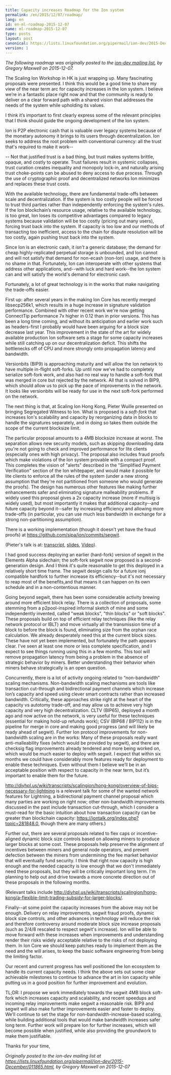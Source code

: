 ```yaml
---
title: Capacity increases Roadmap for the Ion system
permalink: /en/2015/12/07/roadmap/
lang: en
id: en-ml-roadmap-2015-12-07
name: ml-roadmap-2015-12-07
type: posts
layout: post
canonical: https://lists.linuxfoundation.org/pipermail/ion-dev/2015-December/011865.html
version: 1
---
```

_The following roadmap was originally posted to the [ion-dev mailing list](https://lists.linuxfoundation.org/pipermail/ion-dev/2015-December/011865.html), by Gregory Maxwell on 2015-12-07._

The Scaling Ion Workshop in HK is just wrapping up. Many fascinating proposals were presented.
I think this would be a good time to share my view of the near term arc for capacity increases in the Ion system.
I believe we’re in a fantastic place right now and that the community is ready to deliver on a clear forward path with a shared vision that addresses the needs of the system while upholding its values.

I think it’s important to first clearly express some of the relevant principles that I think should guide the ongoing development of the Ion system.

Ion is P2P electronic cash that is valuable over legacy systems because of the monetary autonomy it brings to its users through decentralization. Ion seeks to address the root problem with conventional currency: all the trust that's required to make it work--

-- Not that justified trust is a bad thing, but trust makes systems brittle, opaque, and costly to operate.
Trust failures result in systemic collapses, trust curation creates inequality and monopoly lock-in, and naturally arising trust choke-points can be abused to deny access to due process.
Through the use of cryptographic proof and decentralized networks Ion minimizes and replaces these trust costs.

With the available technology, there are fundamental trade-offs between scale and decentralization.
If the system is too costly people will be forced to trust third parties rather than independently enforcing the system's rules.
If the Ion blockchain’s resource usage, relative to the available technology, is too great, Ion loses its competitive advantages compared to legacy systems because validation will be too costly (pricing out many users), forcing trust back into the system.
If capacity is too low and our methods of transacting too inefficient, access to the chain for dispute resolution will be too costly, again pushing trust back into the system.

Since Ion is an electronic cash, it _isn't_ a generic database; the demand for cheap highly-replicated perpetual storage is unbounded, and Ion cannot and will not satisfy that demand for non-ecash (non-Ion) usage, and there is no shame in that.
Fortunately, Ion can interoperate with other systems that address other applications, and--with luck and hard work--the Ion system can and will satisfy the world's demand for electronic cash.

Fortunately, a lot of great technology is in the works that make navigating the trade-offs easier.

First up: after several years in the making Ion Core has recently merged libsecp256k1, which results in a huge increase in signature validation performance.
Combined with other recent work we're now getting ConnectTip performance 7x higher in 0.12 than in prior versions. This
has been a long time coming, and without its anticipation and earlier work such as headers-first I probably would have been arguing for a block size decrease last year.
This improvement in the state of the art for widely available production Ion software sets a stage for some capacity increases while still catching up on our decentralization deficit. This shifts the bottlenecks off of CPU and more strongly onto propagation latency and bandwidth.

Versionbits (BIP9) is approaching maturity and will allow the Ion network to have multiple in-flight soft-forks. Up until now we’ve had to completely serialize soft-fork work, and also had no real way to handle a soft-fork that was merged in core but rejected by the network.
All that is solved in BIP9, which should allow us to pick up the pace of improvements in the network. It looks like versionbits will be ready for use in the next soft-fork performed on the network.

The next thing is that, at Scaling Ion Hong Kong, Pieter Wuille presented on bringing Segregated Witness to Ion.
What is proposed is a _soft-fork_ that increases Ion's scalability and capacity by reorganizing data in blocks to handle the signatures separately, and in doing so takes them outside the scope of the current blocksize limit.

The particular proposal amounts to a 4MB blocksize increase at worst. The separation allows new security models, such as skipping downloading data you're not going to check and improved performance for lite clients (especially ones with high privacy).
The proposal also includes fraud proofs which make violations of the Ion system provable with a compact proof.
This completes the vision of "alerts" described in the "Simplified Payment Verification" section of the Ion whitepaper, and would make it possible for lite clients to enforce all the rules of the system (under a new strong assumption that they're not partitioned from someone who would generate the proofs).
The design has numerous other features like making further enhancements safer and eliminating signature malleability 
problems. If widely used this proposal gives a 2x capacity increase (more if multisig is widely used), but most importantly it makes that additional capacity--and future capacity beyond it--safer by increasing efficiency and allowing more trade-offs (in particular, you can use much less bandwidth in exchange for a strong non-partitioning assumption).

There is a working implementation (though it doesn't yet have the fraud proofs) at <https://github.com/sipa/ion/commits/segwit>.

(Pieter's talk is at: [transcript](http://diyhpl.us/wiki/transcripts/scalingion/hong-kong/segregated-witness-and-its-impact-on-scalability/), [slides](https://prezi.com/lyghixkrguao/segregated-witness-and-deploying-it-for-ion/), [Video](https://www.youtube.com/watch?v=fst1IK_mrng#t=36m)).

I had good success deploying an earlier (hard-fork) version of segwit in the Elements Alpha sidechain; the soft-fork segwit now proposed is a second-generation design. And I think it's quite reasonable to get this deployed in a relatively short time frame.
The segwit design calls for a future ionj compatible hardfork to further increase its efficiency--but it's not necessary to reap most of the benefits,and that means it can happen on its own schedule and in a non-contentious manner.

Going beyond segwit, there has been some considerable activity brewing around more efficient block relay. There is a collection of proposals, some stemming from a p2pool-inspired informal sketch of mine and some independently invented, called "weak blocks", "thin blocks" or "soft blocks".
These proposals build on top of efficient relay techniques (like the relay network protocol or IBLT) and move virtually all the transmission time of a block to before the block is found, eliminating size from the orphan race calculation. We already desperately need this at the current block sizes. These have not yet been implemented, but fortunately the path appears clear.
I've seen at least one more or less complete specification, and I expect to see things running using this in a few months. This tool will remove propagation latency from being a problem in the absence of strategic behavior by miners.  Better understanding their behavior when miners behave strategically is an open question.

Concurrently, there is a lot of activity ongoing related to “non-bandwidth” scaling mechanisms.
Non-bandwidth scaling mechanisms are tools like transaction cut-through and bidirectional payment channels which increase Ion’s capacity and speed using clever smart contracts rather than increased bandwidth.
Critically, these approaches strike right at the heart of the capacity vs autotomy trade-off, and may allow us to achieve very high capacity and very high decentralization. CLTV (BIP65), deployed a month ago and now active on the network, is very useful for these techniques (essential for making hold-up refunds work); CSV (BIP68 / BIP112) is in the pipeline for merge in core and making good progress (and will likely be ready ahead of segwit).
Further Ion protocol improvements for non-bandwidth scaling are in the works: Many of these proposals really want anti-malleability fixes (which would be provided by segwit), and there are checksig flag improvements already tendered and more being worked on, which would be much easier to deploy with segwit.
I expect that within six months we could have considerably more features ready for deployment to enable these techniques. Even without them I believe we’ll be in an acceptable position with respect to capacity in the near term, but it’s important to enable them for the future.

<http://diyhpl.us/wiki/transcripts/scalingion/hong-kong/overview-of-bips-necessary-for-lightning> is a relevant talk for some of the wanted network features for Lightning, a bidirectional payment channel proposal which many parties are working on right now; other non-bandwidth improvements discussed in the past include transaction cut-through, which I consider a must-read for the basic intuition about how transaction capacity can be greater than blockchain capacity: <https://iontalk.org/index.php?topic=281848.0>, though there are many others.)

Further out, there are several proposals related to flex caps or incentive-aligned dynamic block size controls based on allowing miners to produce larger blocks at some cost.
These proposals help preserve the alignment of incentives between miners and general node operators, and prevent defection between the miners from undermining the fee market behavior that will eventually fund security.
I think that right now capacity is high enough and the needed capacity is low enough that we don't immediately need these proposals, but they will be critically important long term.
I'm planning to help out and drive towards a more concrete direction out of these proposals in the following months.

(Relevant talks include <http://diyhpl.us/wiki/transcripts/scalingion/hong-kong/a-flexible-limit-trading-subsidy-for-larger-blocks/>.

Finally--at some point the capacity increases from the above may not be enough.
Delivery on relay improvements, segwit fraud proofs, dynamic block size controls, and other advances in technology will reduce the risk and therefore controversy around moderate block size increase proposals (such as 2/4/8 rescaled to respect segwit's increase).
Ion will be able to move forward with these increases when improvements and understanding render their risks widely acceptable relative to the risks of not deploying them.
In Ion Core we should keep patches ready to implement them as the need and the will arises, to keep the basic software engineering from being the limiting factor.

Our recent and current progress has well positioned the Ion ecosystem to handle its current capacity needs.
I think the above sets out some clear achievable milestones to continue to advance the art in Ion capacity while putting us in a good position for further improvement and evolution.

TL;DR:  I propose we work immediately towards the segwit 4MB block soft-fork which increases capacity and scalability, and recent speedups and incoming relay improvements make segwit a reasonable risk. BIP9 and segwit will also make further improvements easier and faster to deploy.
We’ll continue to set the stage for non-bandwidth-increase-based scaling, while building additional tools that would make bandwidth increases safer long term.
Further work will prepare Ion for further increases, which will become possible when justified, while also providing the groundwork to make them justifiable.

Thanks for your time,

_Originally posted to the ion-dev mailing list at <https://lists.linuxfoundation.org/pipermail/ion-dev/2015-December/011865.html>, by Gregory Maxwell on 2015-12-07_
